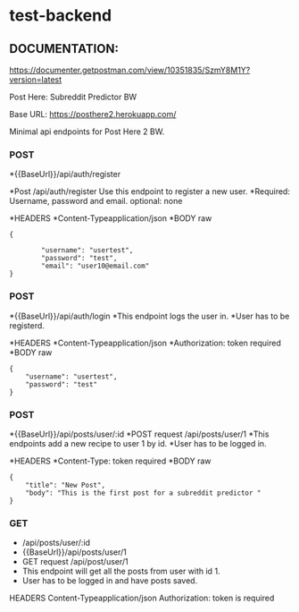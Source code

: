 # test-backend
## DOCUMENTATION: 
https://documenter.getpostman.com/view/10351835/SzmY8M1Y?version=latest 

Post Here: Subreddit Predictor BW

Base URL: https://posthere2.herokuapp.com/

Minimal api endpoints for Post Here 2 BW.


### POST 
*{{BaseUrl}}/api/auth/register

*Post /api/auth/register Use this endpoint to register a new user.
*Required: Username, password and email. optional: none

*HEADERS
*Content-Typeapplication/json
*BODY raw
```
{
 
        "username": "usertest",
        "password": "test",
        "email": "user10@email.com"
}
```
### POST 
*{{BaseUrl}}/api/auth/login
*This endpoint logs the user in.
*User has to be registerd.

*HEADERS
*Content-Typeapplication/json
*Authorization: token required
*BODY raw

```
{
	"username": "usertest",
	"password": "test"
}
```
### POST 
*{{BaseUrl}}/api/posts/user/:id
*POST request /api/posts/user/1 
*This endpoints add a new recipe to user 1 by id. 
*User has to be logged in.

*HEADERS
*Content-Type: token required
*BODY raw

```
{
	"title": "New Post",
	"body": "This is the first post for a subreddit predictor "
}
```
### GET 
* /api/posts/user/:id
* {{BaseUrl}}/api/posts/user/1
* GET request /api/post/user/1 
* This endpoint will get all the posts from user with id 1. 
* User has to be logged in and have posts saved.

HEADERS
Content-Typeapplication/json
Authorization: token is required



